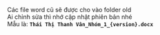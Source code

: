 Các file word cũ sẽ được cho vào folder old</br>
Ai chỉnh sửa thì nhớ cập nhật phiên bản nhé</br>
Mẫu là: **`Thái Thị Thanh Vân_Nhóm_1_{version}.docx`**